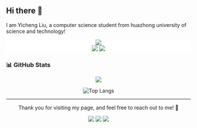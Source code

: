 ## Hi there 👋

I am Yicheng Liu, a computer science student from huazhong university of science and technology!

<p align="center" style="background-color: #fff;">
    <img src="https://img.shields.io/badge/-Contact%20me-fff?style=for-the-badge" />
    <br>
    <a href="https://github.com/Comedymaker"><img src="https://img.shields.io/badge/-Github-000?style=for-the-badge&logo=Github&logoColor=white"/></a>
    <a href="mailto:yichengliu@hust.edu.cn"><img src="https://img.shields.io/badge/-email-c14438?style=for-the-badge&logo=Gmail&logoColor=white"/></a>
</p>


### 📊 GitHub Stats

<p align="center">
    <img src="https://github-readme-stats.vercel.app/api?username=Comedymaker&show_icons=true&theme=tokyonight&hide_title=true&hide_border=true&bg_color=00000000" />
</p>

<div style="text-align: center;">
  <img src="https://github-readme-stats.vercel.app/api/top-langs/?username=Comedymaker&size_weight=0.5&count_weight=0.5&langs_count=8" alt="Top Langs">
</div>


---

<p align="center">
    Thank you for visiting my page, and feel free to reach out to me! 🚀
</p>

<p align="center">
    <img src="https://badges.pufler.dev/visits/Comedymaker/Comedymaker?labelColor=91b0fc&color=47bdae" />
    <img src="https://badges.pufler.dev/repos/Comedymaker?labelColor=91b0fc&color=47bdae" />
    <img src="https://badges.pufler.dev/updated/Comedymaker/Comedymaker?labelColor=91b0fc&color=47bdae" />
</p>



